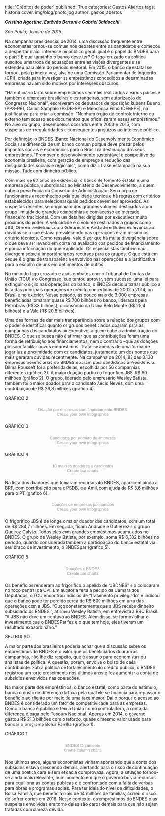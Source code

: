 title: 'Créditos de poder'
published: True
categories: Gastos Abertos
tags: historia
cover: img/blog/photo.jpg
author: gastos_abertos

***Cristina Agostine, Estêvão Bertoni e Gabriel Baldocchi***

*São Paulo, Janeiro de 2015*

Na campanha presidencial de 2014, uma discussão frequente entre economistas
tornou-se comum nos debates entre os candidatos e começou a despertar maior
interesse no público geral: qual é o papel do BNDES para o país? E qual tamanho
o banco deve ter? O fogo-cruzado da política suscitou uma troca de acusações entre
as visões divergentes e se estendeu para além do período eleitoral. Em 2015, o banco
de estatal se tornou, pela primeira vez, alvo de uma Comissão Parlamentar de
Inquérito (CPI), criada para investigar se empréstimos concedidos a determinadas
empresas haviam sido motivos por interesses obscuros.

“Há noticiário farto sobre empréstimos secretos realizados a vários países e também
a empresas brasileiras e estrangeiras, sem autorização do Congresso Nacional”,
escreveram os deputados de oposição Rubens Bueno (PPS-PR), Carlos Sampaio (PSDB-SP)
e Mendonça Filho (DEM-PE), na justificativa para criar a comissão. “Nenhum órgão de
controle interno ou externo tem acesso aos documentos que oficializaram esses
empréstimos.” No alvo do grupo, desembolsos ocorridos entre 2003 e 2015, com suspeitas
de irregularidades e consequentes prejuízos ao interesse público.

Por definição, o BNDES (Banco Nacional do Desenvolvimento Econômico Social) se diferencia
de um banco comum porque deve prezar pelos impactos sociais e econômicos para o Brasil
na destinação dos seus empréstimos. “Promover o desenvolvimento sustentável e competitivo
da economia brasileira, com geração de emprego e redução das desigualdades sociais e
regionais”, como diz a frase estampada na sua missão. Tudo com dinheiro público.

Com mais de 60 anos de existência, o banco de fomento estatal é uma empresa pública,
subordinada ao Ministério do Desenvolvimento, a quem cabe a presidência do Conselho de
Administração. Seu corpo de funcionários é reconhecido pela qualidade técnica e há regras
com critérios estabelecidos para selecionar quais pedidos devem ser aprovados. As suspeitas
recentes se originaram dos grandes volumes destinados a um grupo limitado de grandes companhias
e com acesso ao mercado financeiro tradicional. Com um detalhe: dirigidas por executivos muito
próximos do poder. A velocidade e o volume destinados a grupos como JBS, Oi e empreiteiras como
Odebrecht e Andrade e Gutierrez levantaram dúvidas se o que estava prevalecendo nas operações
eram mesmo os critério técnicos. Como ressalva, vale dizer que há muita divergência sobre o
que deve ser levado em conta na avaliação dos pedidos de financiamento e pouca informação do
que é aplicado. Os especialistas também não divergem sobre a importância dos recursos para os
grupos. O que está em xeque é o grau de transparência envolvido nas operações e a justificativa
para a escolha de uns em detrimentos de outros.

No meio do fogo cruzado e após embates com o Tribunal de Contas da União (TCU) e o Congresso,
que tentou aprovar, sem sucesso, uma lei para extinguir o sigilo nas operações do banco, o BNDES
decidiu tornar público a lista das principais operações de crédito concedidas de 2002 a 2014,
no Brasil e no exterior. Nesse período, as pouco mais de 3.000 empresas beneficiadas tomaram
quase R$ 700 bilhões no banco, lideradas pela Petrobras (R$ 33 bilhões), o consórcio da Usina
Belo Monte (R$ 25,4 bilhões) e a Vale (R$ 20,8 bilhões).

Uma das formas de dar mais transparência sobre a relação dos grupos com o poder é identificar
quanto os grupos beneficiados doaram para as campanhas dos candidatos ao Executivo, a quem cabe
a administração do BNDES. O que se busca não é afirmar que as contribuições foram uma forma de
retribuição aos financiamentos, nem o contrário –que as doações possam facilitar novos empréstimos.
Trata-se apenas de uma forma de jogar luz à proximidade com os candidatos, justamente um dos pontos
que mais geraram dúvidas recentmente. Na campanha de 2014, 82 das 3.130 empresas beneficiárias do BNDES
doaram para candidatos à Presidência. Dilma Rousseff foi a preferida delas, escolhida por 56 companhias
diferentes (gráfico 3). A maior doação partiu do frigorífico JBS: R$ 60 milhões (gráfico 2). O grupo,
liderado pelo empresário Wesley Batista, também foi o maior doador para o candidato Aécio Neves, com
uma contribuição de R$ 29,8 milhões (gráfico 4).

GRÁFICO 2

<script id="infogram_0_doacao_por_empresas_com_financiamento_bndes" title="Doação por empresas com financiamento BNDES" src="//e.infogr.am/js/embed.js?J0g" type="text/javascript"></script><div style="width:100%;padding:8px 0;font-family:Arial;font-size:13px;line-height:15px;text-align:center;"><a target="_blank" href="https://infogr.am/doacao_por_empresas_com_financiamento_bndes" style="color:#989898;text-decoration:none;">Doação por empresas com financiamento BNDES</a><br><a style="color:#989898;text-decoration:none;" href="https://infogr.am" target="_blank">Create your own infographics</a></div>

GRÁFICO 3

<script id="infogram_0_candidatos_por_numero_de_empresas" title="Candidatos por número de empresas" src="//e.infogr.am/js/embed.js?HqT" type="text/javascript"></script><div style="width:100%;padding:8px 0;font-family:Arial;font-size:13px;line-height:15px;text-align:center;"><a target="_blank" href="https://infogr.am/candidatos_por_numero_de_empresas" style="color:#989898;text-decoration:none;">Candidatos por número de empresas</a><br><a style="color:#989898;text-decoration:none;" href="https://infogr.am" target="_blank">Create your own infographics</a></div>

GRÁFICO 4

<script id="infogram_0_10_maiores_doadores_x_candidatos" title="10 maiores doadores x candidatos" src="//e.infogr.am/js/embed.js?TB2" type="text/javascript"></script><div style="width:100%;padding:8px 0;font-family:Arial;font-size:13px;line-height:15px;text-align:center;"><a target="_blank" href="https://infogr.am/10_maiores_doadores_x_candidatos" style="color:#989898;text-decoration:none;">10 maiores doadores x candidatos</a><br><a style="color:#989898;text-decoration:none;" href="http://charts.infogr.am/bar-chart?utm_source=embed_bottom&utm_medium=seo&utm_campaign=bar_chart" target="_blank">Create bar charts</a></div>

Na lista dos doadores que tomaram recursos do BNDES, aparecem ainda a BRF, com contribuição para o PSDB, e a Amil, com ajuda de R$ 3,6 milhões para o PT (gráfico 6).

<script id="infogram_0_doacoes_de_empresas_por_partidos" title="Doações de empresas por partidos" src="//e.infogr.am/js/embed.js?qBx" type="text/javascript"></script><div style="width:100%;padding:8px 0;font-family:Arial;font-size:13px;line-height:15px;text-align:center;"><a target="_blank" href="https://infogr.am/doacoes_de_empresas_por_partidos" style="color:#989898;text-decoration:none;">Doações de empresas por partidos</a><br><a style="color:#989898;text-decoration:none;" href="https://infogr.am" target="_blank">Create your own infographics</a></div>



O frigorífico JBS é de longe o maior doador dos candidatos, com um total de R$ 284,7 milhões. Em seguida, ficam Andrade e Gutierrez e o grupo Queiroz Galvão. Todos eles com grandes empréstimos acumulados no BNDES. O grupo de Wesley Batista, por exemplo, soma R$ 6,382 bilhões no período, quando considerada também a participação do banco estatal via seu braço de investimento, o BNDESpar (gráfico 5).

GRÁFICO 5

<script id="infogram_0_doacoes_x_bndes-6" title="Doações x BNDES " src="//e.infogr.am/js/embed.js?JCC" type="text/javascript"></script><div style="width:100%;padding:8px 0;font-family:Arial;font-size:13px;line-height:15px;text-align:center;"><a target="_blank" href="https://infogr.am/doacoes_x_bndes-6" style="color:#989898;text-decoration:none;">Doações x BNDES </a><br><a style="color:#989898;text-decoration:none;" href="http://charts.infogr.am/bar-chart?utm_source=embed_bottom&utm_medium=seo&utm_campaign=bar_chart" target="_blank">Create bar charts</a></div>



Os benefícios renderam ao frigorífico o apelido de “JBDNES” e o colocaram no foco central da CPI. Em auditoria feita a pedido da Câmara dos Deputados, o TCU encontrou indícios de “tratamento privilegiado” e indicou que o banco pode ter perdido cerca de R$ 600 milhões em uma das operações com a JBS. “Ouço constantemente que a JBS recebe dinheiro subsidiado do BNDES.”, afirmou Wesley Batista, em entrevista à BBC Brasil. “A JBS não deve um centavo ao BNDES. Além disso, se formos olhar o investimento que o BNDESPar fez e o que tem hoje, eles tiveram um resultado extraordinário.”

SEU BOLSO

A maior parte dos brasileiros poderia achar que a discussão sobre os empréstimos do BNDES e o valor que os beneficiários doaram às campanhas, não lhe diz respeito, que é assunto para economistas ou analistas de política. A questão, porém, envolve o bolso de cada contribuinte. Sob a política de fortalecimento do crédito público, o BNDES registrou um forte crescimento nos últimos anos e fez aumentar a conta de subsídios envolvidos nas operações.

Na maior parte dos empréstimos, o banco estatal, como parte do estímulo, banca o custo de diferença da taxa pela qual ele se financia para repassar o benefício ao cliente por meio de uma taxa menor. Daí o porque o acesso ao BNDES é considerado um fator de competitividade para as empresas. Como o banco é público e tem a União como controladora, a conta da diferença é paga pelo Tesouro Nacional. Apenas em 2014, o governo gastou R$ 21,3 bilhões com o reforço, quase o mesmo valor usado para bancar o programa Bolsa Família (gráfico 1).

GRÁFICO 1

<script id="infogram_0_bndes_orcamento-8" title="BNDES Orçamento" src="//e.infogr.am/js/embed.js?q8L" type="text/javascript"></script><div style="width:100%;padding:8px 0;font-family:Arial;font-size:13px;line-height:15px;text-align:center;"><a target="_blank" href="https://infogr.am/bndes_orcamento-8" style="color:#989898;text-decoration:none;">BNDES Orçamento</a><br><a style="color:#989898;text-decoration:none;" href="http://charts.infogr.am/column-chart?utm_source=embed_bottom&utm_medium=seo&utm_campaign=column_chart" target="_blank">Create column charts</a></div>

Nos últimos anos, alguns economistas vinham apontando que a conta dos subsídios estava crescendo demais, alertando para o risco de continuação de uma política cara e sem eficácia comprovada. Agora, a situação tornou-se ainda mais relevante, num momento em que o governo busca recursos para equilibrar as contas públicas e é confrontado com a falta de verbas para obras e programas sociais. Para ter ideia do nível de dificuldades, o Bolsa Família, que beneficia mais de 14 milhões de famílias, correu o risco de sofrer cortes em 2016. Nesse contexto, os empréstimos do BNDES e as suspeitas envolvidas em torno deles são caros demais para que não sejam tratadas com clareza devida.


